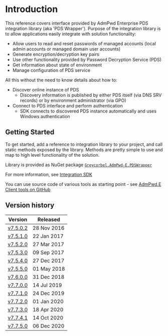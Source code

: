 # Introduction

This reference covers interface provided by AdmPwd Enterprise PDS integration library (aka 'PDS Wrapper'). Purpose of the integration library is to allow applications easily integrate with solution functionality:
* Allow users to read and reset passwords of managed accounts (local admin accounts or managed domain user accounts)
* Generate encryption/decryption key pairs
* Use other functionality provided by Password Decryption Service (PDS)
* Get information about state of environment
* Manage configuration of PDS service

All this without the need to know details about how to:
* Discover online instance of PDS
    * Discovery information is published by either PDS itself (via DNS SRV records) or by environment administrator (via GPO)
* Connect to PDS interface and perform authentication
    * SDK connects to discovered PDS instance automatically and uses Windows authentication

## Getting Started
To get started, add a reference to integration library to your project, and call static methods exposed by the library. Methods are pretty simple to use and map to high level functionality of the solution.

Library is provided as NuGet package [`Greycorbel.AdmPwd-E.PDSWrapper`](https://www.nuget.org/packages/Greycorbel.AdmPwd-E.PDSWrapper/)

For more information, see [Integration SDK](Specification/Management-Tools.md#integration-sdk)

You can use source code of various tools as starting point - see [AdmPwd.E Client tools on GitHub](https://github.com/GreyCorbel/admpwd-e/tree/master/Clients)

## Version history

|Version|Released|
|-------|--------|
|[v7.5.0.2](Version/v7.5.0.2.md)|28 Nov 2016|
|[v7.5.1.0](Version/v7.5.1.0.md)|22 Jan 2017|
|[v7.5.2.0](Version/v7.5.2.0.md)|27 Mar 2017|
|[v7.5.3.0](Version/v7.5.3.0.md)|09 Sep 2017|
|[v7.5.4.0](Version/v7.5.4.0.md)|27 Dec 2017|
|[v7.5.5.0](Version/v7.5.5.0.md)|01 May 2018|
|[v7.6.0.0](Version/v7.6.0.0.md)|31 Dec 2018|
|[v7.7.0.0](Version/v7.7.0.0.md)|14 Jul 2019|
|[v7.7.1.0](Version/v7.7.1.0.md)|24 Dec 2019|
|[v7.7.2.0](Version/v7.7.2.0.md)|01 Jan 2020|
|[v7.7.3.0](Version/v7.7.3.0.md)|18 Apr 2020|
|[v7.7.4.1](Version/v7.7.4.1.md)|14 Oct 2020|
|[v7.7.5.0](Version/v7.7.5.0.md)|06 Dec 2020|